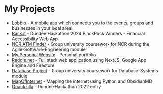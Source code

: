 
# My Projects
- [Lobbio](https://lobbio.app) - A mobile app which connects you to the events, groups and businesses in your local area!
- [Bask.it](https://github.com/puddles31/quackathon-2024) - Dundee Hackathon 2024 BlackRock Winners - Financial Accessibility Web App
- [NCR ATM Finder](https://github.com/Nintails-TF/ncr-agile-wombo) - Group university coursework for NCR during the Agile-Software-Engineering module
- [My Personal Website](https://www.benfsloan.com/ "benfsloan.com") - Personal portfolio
- [Raddle.net](https://www.raddle.net/ "Raddle.net") - Full stack web application using NextJS, Google App Engine and Firestore
- [Database Project](https://github.com/TheSloanRanger/Database-Project) - Group university coursework for Database-Systems module
- [MapOfInternet](https://github.com/TheSloanRanger/MapOfInternet) - Mapping the internet using Python and ObsidianMD
- [Quackzilla](https://github.com/TheSloanRanger/Quackzilla) - Dundee Hackathon 2022 entry



